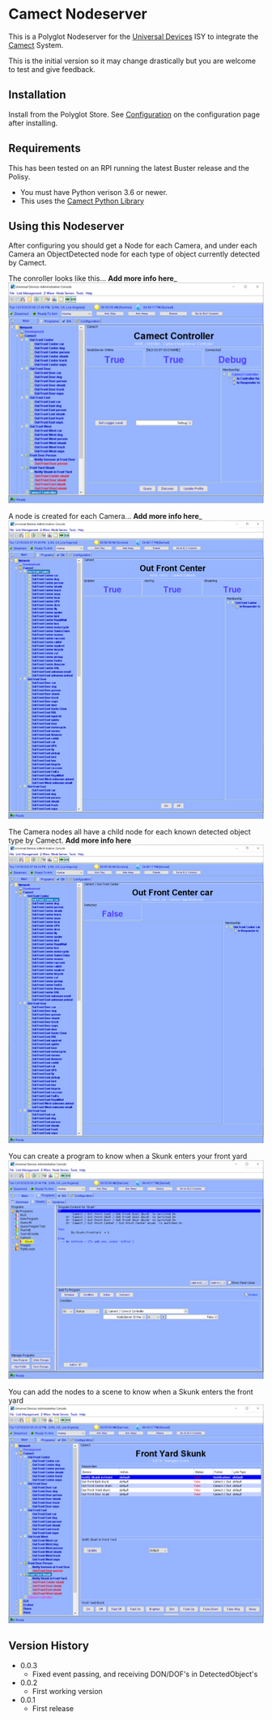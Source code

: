 # Camect Nodeserver

This is a Polyglot Nodeserver for the [Universal Devices](https://www.universal-devices.com/) ISY to integrate the [Camect](http://camect.com) System.

This is the initial version so it may change drastically but you are welcome to test and give feedback.

## Installation

Install from the Polyglot Store.  See [Configuration](POLYGLOT_CONFIG.md) on the configuration page after installing.

## Requirements

This has been tested on an RPI running the latest Buster release and the Polisy.  
- You must have Python verison 3.6 or newer.
- This uses the [Camect Python Library](https://github.com/camect/camect-py)

## Using this Nodeserver

After configuring you should get a Node for each Camera, and under each Camera an ObjectDetected node for each type of object currently detected by Camect.

The conroller looks like this... __Add more info here___
![The Controller](pics/Controller.png)

A node is created for each Camera... __Add more info here___
![A Camera Node](pics/Camera.png)

The Camera nodes all have a child node for each known detected object type by Camect.  __Add more info here__
![A Detected Object](pics/DetectedObject.png)

You can create a program to know when a Skunk enters your front yard ![Skunk Program](pics/ProgramSkunk.png)

You can add the nodes to a scene to know when a Skunk enters the front yard ![Skunk Scene](pics/SceneSkunk.png)

## Version History

- 0.0.3
    - Fixed event passing, and receiving DON/DOF's in DetectedObject's
- 0.0.2
    - First working version
- 0.0.1
    - First release
